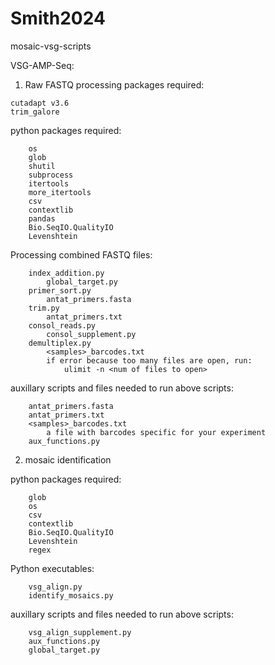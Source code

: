 # Smith2024
mosaic-vsg-scripts

VSG-AMP-Seq:

1) Raw FASTQ processing
packages required:
```
cutadapt v3.6
trim_galore
```

python packages required:
```
    os
    glob
    shutil
    subprocess
    itertools
    more_itertools
    csv
    contextlib
    pandas
    Bio.SeqIO.QualityIO
    Levenshtein
```

Processing combined FASTQ files:
```
    index_addition.py
        global_target.py
    primer_sort.py
        antat_primers.fasta
    trim.py
        antat_primers.txt
    consol_reads.py
        consol_supplement.py
    demultiplex.py
        <samples>_barcodes.txt
        if error because too many files are open, run:
            ulimit -n <num of files to open> 
```
auxillary scripts and files needed to run above scripts:
```
    antat_primers.fasta
    antat_primers.txt
    <samples>_barcodes.txt
        a file with barcodes specific for your experiment
    aux_functions.py
```

2) mosaic identification

python packages required:
```
    glob
    os
    csv
    contextlib
    Bio.SeqIO.QualityIO
    Levenshtein
    regex
```
Python executables:
```
    vsg_align.py
    identify_mosaics.py
```
 auxillary scripts and files needed to run above scripts:
```
    vsg_align_supplement.py
    aux_functions.py
    global_target.py
```
    
